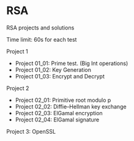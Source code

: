 # RSA

RSA projects and solutions

Time limit: 60s for each test

Project 1

- Project 01_01: Prime test. (Big Int operations)
- Project 01_02: Key Generation
- Project 01_03: Encrypt and Decrypt

Project 2

- Project 02_01: Primitive root modulo p
- Project 02_02: Diffie–Hellman key exchange
- Project 02_03: ElGamal encryption
- Project 02_04: ElGamal signature

Project 3: OpenSSL
